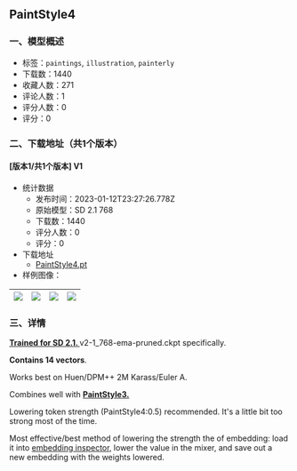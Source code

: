 ## PaintStyle4
### 一、模型概述

- 标签：`paintings`, `illustration`, `painterly`
- 下载数：1440
- 收藏人数：271
- 评论人数：1
- 评分人数：0
- 评分：0

### 二、下载地址（共1个版本）

#### [版本1/共1个版本] V1

- 统计数据
  - 发布时间：2023-01-12T23:27:26.778Z
  - 原始模型：SD 2.1 768
  - 下载数：1440
  - 评分人数：0
  - 评分：0
- 下载地址
  - [PaintStyle4.pt](https://civitai.com/api/download/models/4952)
- 样例图像：

| <img src="https://image.civitai.com/xG1nkqKTMzGDvpLrqFT7WA/e73b3563-e1a0-499c-8a53-e6ce6ba82b00/width=450/35806.jpeg" /> | <img src="https://image.civitai.com/xG1nkqKTMzGDvpLrqFT7WA/eb763715-0e16-4bb9-3e1f-f63683986500/width=450/36570.jpeg" /> | <img src="https://image.civitai.com/xG1nkqKTMzGDvpLrqFT7WA/54594e04-db60-4ad2-b38e-1edb50623000/width=450/36571.jpeg" /> | <img src="https://image.civitai.com/xG1nkqKTMzGDvpLrqFT7WA/e0094d3e-db63-4d2a-401b-90083264b600/width=450/35802.jpeg" /> |
| ---- | ---- | ---- | ---- |


### 三、详情
<p><strong><u>Trained for SD 2.1. </u></strong>v2-1_768-ema-pruned.ckpt specifically.</p><p><strong>Contains 14 vectors</strong>.</p><p></p><p>Works best on Huen/DPM++ 2M Karass/Euler A.</p><p>Combines well with <a target="_blank" rel="ugc" href="https://civitai.com/models/2035/paintstyle3"><strong>PaintStyle3.</strong></a></p><p></p><p>Lowering token strength (PaintStyle4:0.5) recommended. It's a little bit too strong most of the time.</p><p></p><p>Most effective/best method of lowering the strength the of embedding: load it into <a target="_blank" rel="ugc" href="https://github.com/tkalayci71/embedding-inspector">embedding inspector</a>, lower the value in the mixer, and save out a new embedding with the weights lowered.</p>